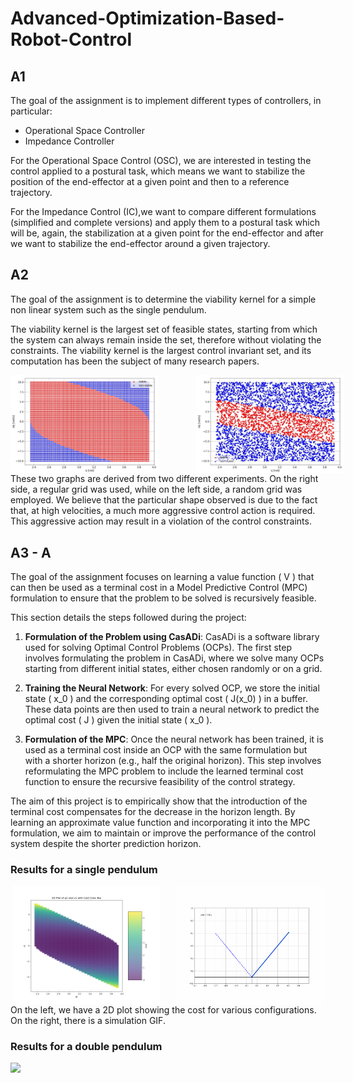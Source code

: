 # Advanced-Optimization-Based-Robot-Control

## A1 
The goal of the assignment is to implement different types of controllers, in particular:
- Operational Space Controller
- Impedance Controller

For the Operational Space Control (OSC), we are interested in testing the control applied to a postural task, which means we want to stabilize the position of the end-effector at a given point and then to a reference trajectory.

For the Impedance Control (IC),we want to compare different formulations (simplified and complete versions) and apply them to a postural task which will be, again, the stabilization at a given point for the end-effector and after we want to stabilize the end-effector around a given trajectory.

## A2
The goal of the assignment is to determine the viability kernel for a simple non linear system such as the single pendulum.

The viability kernel is the largest set of feasible states, starting from which the system can always remain inside the set, therefore without violating the constraints. The viability kernel is the largest control invariant set, and its computation has been the subject of many research papers.

<div style="display: flex; justify-content: space-around;">
  <img src="\A2\Images\OCPs\5g\4500p-5g.jpg" style="width: 47%; margin-right: 6%;"/>
  <img src="\A2\Images\OCPs\1g\4500p_1g_rand.jpg" style="width: 47%; margin-left: 6%;"/>
</div

These two graphs are derived from two different experiments. On the right side, a regular grid was used, while on the left side, a random grid was employed. We believe that the particular shape observed is due to the fact that, at high velocities, a much more aggressive control action is required. This aggressive action may result in a violation of the control constraints.

## A3 - A
The goal of the assignment focuses on learning a value function \( V \) that can then be used as a terminal cost in a Model Predictive Control (MPC) formulation to ensure that the problem to be solved is recursively feasible.

This section details the steps followed during the project:

1. **Formulation of the Problem using CasADi**: CasADi is a software library used for solving Optimal Control Problems (OCPs). The first step involves formulating the problem in CasADi, where we solve many OCPs starting from different initial states, either chosen randomly or on a grid.

2. **Training the Neural Network**: For every solved OCP, we store the initial state \( x_0 \) and the corresponding optimal cost \( J(x_0) \) in a buffer. These data points are then used to train a neural network to predict the optimal cost \( J \) given the initial state \( x_0 \).

3. **Formulation of the MPC**: Once the neural network has been trained, it is used as a terminal cost inside an OCP with the same formulation but with a shorter horizon (e.g., half the original horizon). This step involves reformulating the MPC problem to include the learned terminal cost function to ensure the recursive feasibility of the control strategy.

The aim of this project is to empirically show that the introduction of the terminal cost compensates for the decrease in the horizon length. By learning an approximate value function and incorporating it into the MPC formulation, we aim to maintain or improve the performance of the control system despite the shorter prediction horizon.

### Results for a single pendulum
<div style="display: flex; justify-content: space-around;">
  <img src="A3_A\SinglePendulum\Plots_&_Animations\2D_graph.png" style="width: 47%; margin-right: 2%;"/>
  <img src="A3_A\SinglePendulum\Plots_&_Animations\SinglePendulum.gif" style="width: 47%; margin-left: 2%;"/>
</div

On the left, we have a 2D plot showing the cost for various configurations. On the right, there is a simulation GIF.

### Results for a double pendulum
<img src="A3_A\DoublePendulum\Plots_&_Animations\DoublePendulum.gif"/>


